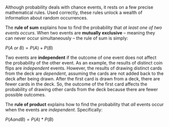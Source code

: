 Although probability deals with chance events, it rests on a few precise mathematical rules. Used correctly, these rules unlock a wealth of information about random occurrences.

The **rule of sum** explains how to find the probability that _at least one of two events occurs_. When two events are **mutually exclusive** – meaning they can never occur simultaneously – the rule of sum is simply:

$P(A\:or\:B) = P(A) + P(B)$

Two events are **independent** if the outcome of one event does not affect the probability of the other event. As an example, the results of distinct coin flips are _independent_ events. However, the results of drawing distinct cards from the deck are _dependent_, assuming the cards are not added back to the deck after being drawn. After the first card is drawn from a deck, there are fewer cards in the deck. So, the outcome of the first card affects the probability of drawing other cards from the deck because there are fewer possible outcomes.

The **rule of product** explains how to find the probability that _all_ events occur when the events are _independent_. Specifically:

$P(A and B) = P(A) * P(B)$




